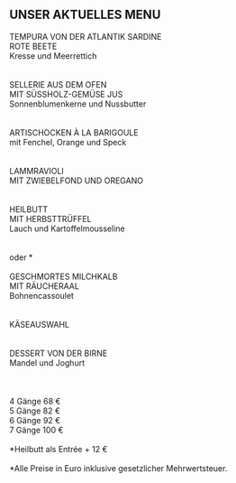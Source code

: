 ## UNSER AKTUELLES MENU


TEMPURA VON DER ATLANTIK SARDINE  
ROTE BEETE  
Kresse und Meerrettich  
<br><br>
SELLERIE AUS DEM OFEN  
MIT SÜSSHOLZ-GEMÜSE JUS  
Sonnenblumenkerne und Nussbutter  
<br><br>
ARTISCHOCKEN À LA BARIGOULE  
mit Fenchel, Orange und Speck  
<br><br>
LAMMRAVIOLI  
MIT ZWIEBELFOND UND OREGANO  
<br><br>
HEILBUTT  
MIT HERBSTTRÜFFEL  
Lauch und Kartoffelmousseline  
<br><br>
oder *
<br><br>
GESCHMORTES MILCHKALB  
MIT RÄUCHERAAL   
Bohnencassoulet  
<br><br>
KÄSEAUSWAHL  
<br><br>
DESSERT VON DER BIRNE  
Mandel und Joghurt  
<br>
<br>
<br>
4 Gänge 68 €  
5 Gänge 82 €  
6 Gänge 92 €  
7 Gänge 100 €  
<br>
*Heilbutt als Entrée + 12 €  
<br>
*Alle Preise in Euro inklusive gesetzlicher Mehrwertsteuer.


